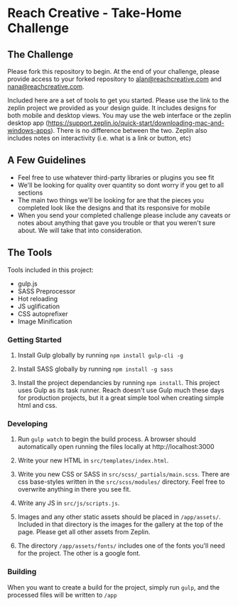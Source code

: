 # Reach Creative - Take-Home Challenge

## The Challenge

Please fork this repository to begin. At the end of your challenge, please provide access to your forked repository to alan@reachcreative.com and nana@reachcreative.com.

Included here are a set of tools to get you started. Please use the link to the zeplin project we provided as your design guide.  It includes designs for both mobile and desktop views.  You may use the web interface or the zeplin desktop app (https://support.zeplin.io/quick-start/downloading-mac-and-windows-apps).  There is no difference between the two.  Zeplin also includes notes on interactivity (i.e. what is a link or button, etc)

## A Few Guidelines

- Feel free to use whatever third-party libraries or plugins you see fit
- We'll be looking for quality over quantity so dont worry if you get to all sections
- The main two things we'll be looking for are that the pieces you completed look like the designs and that its responsive for mobile
- When you send your completed challenge please include any caveats or notes about anything that gave you trouble or that you weren't sure about.  We will take that into consideration.


## The Tools

Tools included in this project:
- gulp.js
- SASS Preprocessor
- Hot reloading
- JS uglification
- CSS autoprefixer
- Image Minification

### Getting Started

1. Install Gulp globally by running `npm install gulp-cli -g`

2. Install SASS globally by running `npm install -g sass`

3. Install the project dependancies by running `npm install`.  This project uses Gulp as its task runner.  Reach doesn't use Gulp much these days for production projects, but it a great simple tool when creating simple html and css.

### Developing

1. Run `gulp watch` to begin the build process.  A browser should automatically open running the files locally at http://localhost:3000

2. Write your new HTML in `src/templates/index.html`.

3. Write you new CSS or SASS in `src/scss/_partials/main.scss`.  There are css base-styles written in the `src/scss/modules/` directory.  Feel free to overwrite anything in there you see fit.

4. Write any JS in `src/js/scripts.js`.

5. Images and any other static assets should be placed in `/app/assets/`. Included in that directory is the images for the gallery at the top of the page.  Please get all other assets from Zeplin.

6.  The directory `/app/assets/fonts/` includes one of the fonts you'll need for the project.  The other is a google font.

### Building

When you want to create a build for the project, simply run `gulp`, and the processed files will be written to `/app`
